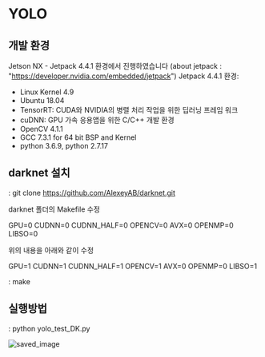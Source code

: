 # YOLO
## 개발 환경
Jetson NX - Jetpack 4.4.1 환경에서 진행하였습니다 (about jetpack : "https://developer.nvidia.com/embedded/jetpack")
Jetpack 4.4.1 환경:
- Linux Kernel 4.9
- Ubuntu 18.04
- TensorRT: CUDA와 NVIDIA의 병렬 처리 작업을 위한 딥러닝 프레임 워크
- cuDNN: GPU 가속 응용앱을 위한 C/C++ 개발 환경
- OpenCV 4.1.1
- GCC 7.3.1 for 64 bit BSP and Kernel
- python 3.6.9, python 2.7.17

## darknet 설치
: git clone https://github.com/AlexeyAB/darknet.git

darknet 폴더의 Makefile 수정

GPU=0
CUDNN=0
CUDNN_HALF=0
OPENCV=0
AVX=0
OPENMP=0
LIBSO=0

위의 내용을 아래와 같이 수정

GPU=1
CUDNN=1
CUDNN_HALF=1
OPENCV=1
AVX=0
OPENMP=0
LIBSO=1

: make

## 실행방법
: python yolo_test_DK.py

![saved_image](https://user-images.githubusercontent.com/59414764/101979859-09b39800-3ca4-11eb-95b4-6bcac444ca87.png)
